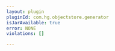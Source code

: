 ```yaml
---
layout: plugin
pluginId: com.hg.objectstore.generator
isJarAvailable: true
error: NONE
violations: []

---
```

